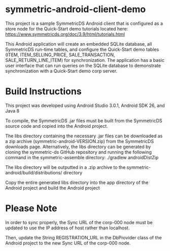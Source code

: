 # symmetric-android-client-demo

This project is a sample SymmetricDS Android client that is configured as a store node for the Quick-Start demo tutorials located here: https://www.symmetricds.org/doc/3.9/html/tutorials.html

This Android application will create an embedded SQLite database, all SymmetricDS run-time tables, and configure the Quick-Start demo tables (ITEM, ITEM_SELLING_PRICE, SALE_TRANSACTION, SALE_RETURN_LINE_ITEM) for synchronization.  The application has a basic user interface that can run queries on the SQLite database to demonstrate synchronization with a Quick-Start demo corp server.

# Build Instructions

This project was developed using Android Studio 3.0.1, Android SDK 26, and Java 8

To compile, the SymmetricDS .jar files must be built from the SymmetricDS source code and copied into the Android project.

The libs directory containing the necessary .jar files can be downloaded as a zip archive (symmetric-android-VERSION.zip) from the SymmetricDS downloads page. Alternatively, the libs directory can be generated by cloning the symmetric-ds GitHub repository and running the following command in the symmetric-assemble directory: 
./gradlew androidDistZip

The libs directory will be outputted in a .zip archive to the symmetric-android/build/distributions/ directory

Copy the entire generated libs directory into the app directory of the Android project and build the Android project

# Please Note

In order to sync properly, the Sync URL of the corp-000 node must be updated to use the IP address of host rather than localhost.  

Then, update the String REGISTRATION_URL in the DbProvider class of the Android project to the new Sync URL of the corp-000 node. 


